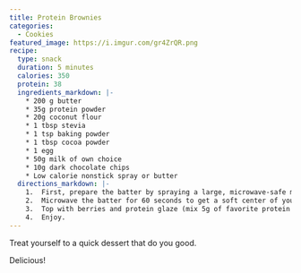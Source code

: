```yaml
---
title: Protein Brownies
categories:
  - Cookies
featured_image: https://i.imgur.com/gr4ZrQR.png
recipe:
  type: snack
  duration: 5 minutes
  calories: 350
  protein: 38
  ingredients_markdown: |-
    * 200 g butter
    * 35g protein powder
    * 20g coconut flour
    * 1 tbsp stevia
    * 1 tsp baking powder
    * 1 tbsp cocoa powder
    * 1 egg
    * 50g milk of own choice
    * 10g dark chocolate chips
    * Low calorie nonstick spray or butter
  directions_markdown: |-
    1.	First, prepare the batter by spraying a large, microwave-safe mug with low calorie nonstick spray. Place your dry ingredients into it and mix well. (I recommend chocolate brownie protein powder) Add your egg and milk and mix until a smooth batter remains. Add chocolate chips if desired.
    2.	Microwave the batter for 60 seconds to get a soft center of your brownie.
    3.	Top with berries and protein glaze (mix 5g of favorite protein with a splash of water until glaze like texture).
    4.	Enjoy.
---
```

Treat yourself to a quick dessert that do you good.

Delicious!
